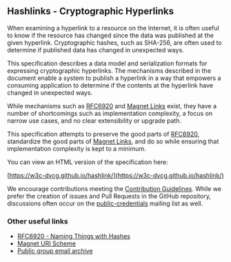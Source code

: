 ## Hashlinks - Cryptographic Hyperlinks

When examining a hyperlink to a resource on the Internet, it is often useful
to know if the resource has changed since the data was published at the given
hyperlink. Cryptographic hashes, such as SHA-256, are often used to determine
if published data has changed in unexpected ways.

This specification describes a data model and serialization formats for
expressing cryptographic hyperlinks. The mechanisms described in the
document enable a system to publish a hyperlink in a way that empowers a
consuming application to determine if the contents at the hyperlink
have changed in unexpected ways.

While mechanisms such as [RFC6920](https://tools.ietf.org/html/rfc6920) and
[Magnet Links](https://en.wikipedia.org/wiki/Magnet_URI_scheme) exist, they
have a number of shortcomings such as implementation complexity, a focus on
narrow use cases, and no clear extensibility or upgrade path.

This specification attempts to preserve the good parts of
[RFC6920](https://tools.ietf.org/html/rfc6920), standardize the good parts of
[Magnet Links](https://en.wikipedia.org/wiki/Magnet_URI_scheme), and do so
while ensuring that implementation complexity is kept to a minimum.

You can view an HTML version of the specification here:

[https://w3c-dvcg.github.io/hashlink/](https://w3c-dvcg.github.io/hashlink/)

We encourage contributions meeting the [Contribution
Guidelines](CONTRIBUTING.md).  While we prefer the creation of issues
and Pull Requests in the GitHub repository, discussions often occur
on the
[public-credentials](http://lists.w3.org/Archives/Public/public-credentials/)
mailing list as well.

### Other useful links
* [RFC6920 - Naming Things with Hashes](https://tools.ietf.org/html/rfc6920)
* [Magnet URI Scheme](https://en.wikipedia.org/wiki/Magnet_URI_scheme)
* [Public group email archive](https://lists.w3.org/Archives/Public/public-credentials/)
